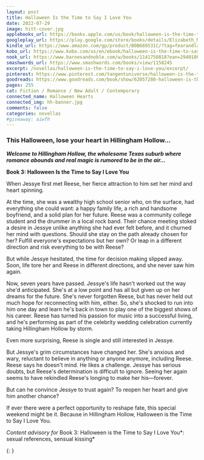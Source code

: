 ```yaml
---
layout: post
title: Halloween Is the Time to Say I Love You
date: 2022-07-29
image: hitt-cover.jpg
applebooks_url: https://books.apple.com/us/book/halloween-is-the-time-to-say-i-love-you/id6443262013
googleplay_url: https://play.google.com/store/books/details/Elizabeth_Myles_Halloween_Is_the_Time_to_Say_I_Lov?id=bj96EAAAQBAJ
kindle_url: https://www.amazon.com/gp/product/B0B669531C/?tag=fearandlaun-20
kobo_url: https://www.kobo.com/us/en/ebook/halloween-is-the-time-to-say-i-love-you
nook_url: https://www.barnesandnoble.com/w/books/1141750818?ean=2940186726296
smashwords_url: https://www.smashwords.com/books/view/1158245
excerpt: /novellas/halloween-is-the-time-to-say-i-love-you/excerpt/
pinterest: https://www.pinterest.com/tangentuniverse/halloween-is-the-time-to-say-i-love-you/
goodreads: https://www.goodreads.com/book/show/62057280-halloween-is-the-time-to-say-i-love-you
pages: 255
cat: Fiction / Romance / New Adult / Contemporary
connected_name: Halloween Hearts
connected_img: hh-banner.jpg
comments: false
categories: novellas
#giveaway: aiwfh
---
```


### This Halloween, lose your heart in Hillingham Hollow...

***Welcome to Hillingham Hollow, the wholesome Texas suburb where romance abounds and real magic is rumored to be in the air...***

**Book 3: Halloween Is the Time to Say I Love You**

When Jessye first met Reese, her fierce attraction to him set her mind and heart spinning.

At the time, she was a wealthy high school senior who, on the surface, had everything she could want: a happy family life, a rich and handsome boyfriend, and a solid plan for her future. Reese was a community college student and the drummer in a local rock band. Their chance meeting stoked a desire in Jessye unlike anything she had ever felt before, and it churned her mind with questions. Should she stay on the path already chosen for her? Fulfill everyone's expectations but her own? Or leap in a different direction and risk everything to be with Reese?

But while Jessye hesitated, the time for decision making slipped away. Soon, life tore her and Reese in different directions, and she never saw him again.

Now, seven years have passed. Jessye's life hasn't worked out the way she'd anticipated. She's at a low point and has all but given up on her dreams for the future. She's never forgotten Reese, but has never held out much hope for reconnecting with him, either. So, she's shocked to run into him one day and learn he's back in town to play one of the biggest shows of his career. Reese has turned his passion for music into a successful living, and he's performing as part of the celebrity wedding celebration currently taking Hillingham Hollow by storm.

Even more surprising, Reese is single and still interested in Jessye.

But Jessye's grim circumstances have changed her. She's anxious and wary, reluctant to believe in anything or anyone anymore, including Reese. Reese says he doesn't mind. He likes a challenge. Jessye has serious doubts, but Reese's determination is difficult to ignore. Seeing her again seems to have rekindled Reese's longing to make her his—forever.

But can he convince Jessye to trust again? To reopen her heart and give him another chance?

If ever there were a perfect opportunity to reshape fate, this special weekend might be it. Because in Hillingham Hollow, Halloween is the Time to Say I Love You.

*Content advisory for* Book 3: Halloween is the Time to Say I Love You*: sexual references, sensual kissing*

{: }
